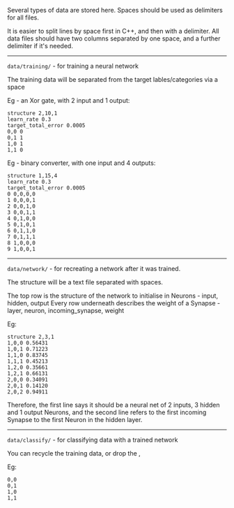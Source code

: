 Several types of data are stored here. Spaces should be used as delimiters for all files.

It is easier to split lines by space first in C++, and then with a delimiter. All data files should
have two columns separated by one space, and a further delimiter if it's needed.

---

`data/training/` - for training a neural network

The training data will be separated from the target lables/categories via a space

Eg - an Xor gate, with 2 input and 1 output:

    structure 2,10,1
    learn_rate 0.3
    target_total_error 0.0005
    0,0 0
    0,1 1
    1,0 1
    1,1 0

Eg - binary converter, with one input and 4 outputs:

    structure 1,15,4
    learn_rate 0.3
    target_total_error 0.0005
    0 0,0,0,0
    1 0,0,0,1
    2 0,0,1,0
    3 0,0,1,1
    4 0,1,0,0
    5 0,1,0,1
    6 0,1,1,0
    7 0,1,1,1
    8 1,0,0,0
    9 1,0,0,1

---

`data/network/` - for recreating a network after it was trained.

The structure will be a text file separated with spaces. 

The top row is the structure of the network to initialise in Neurons - input, hidden, output
Every row underneath describes the weight of a Synapse - layer, neuron, incoming_synapse, weight

Eg:

    structure 2,3,1
    1,0,0 0.56431
    1,0,1 0.71223
    1,1,0 0.83745
    1,1,1 0.45213
    1,2,0 0.35661
    1,2,1 0.66131
    2,0,0 0.34091
    2,0,1 0.14120
    2,0,2 0.94911

Therefore, the first line says it should be a neural net of 2 inputs, 3 hidden and 1 output Neurons,
and the second line refers to the first incoming Synapse to the first Neuron in the hidden layer.

---

`data/classify/` - for classifying data with a trained network

You can recycle the training data, or drop the ,

Eg:

    0,0
    0,1
    1,0
    1,1

